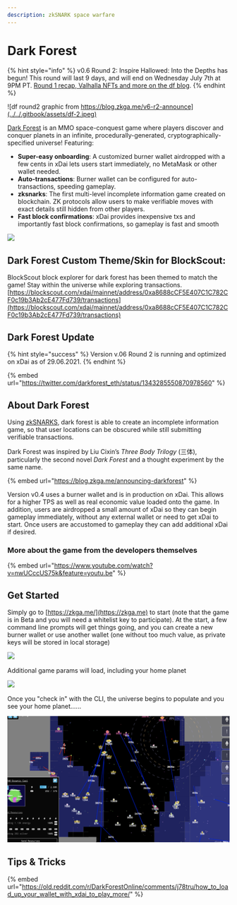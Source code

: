 ```yaml
---
description: zkSNARK space warfare
---
```


# Dark Forest

{% hint style="info" %}
&#x20;v0.6 Round 2: Inspire Hallowed: Into the Depths has begun! This round will last 9 days, and will end on Wednesday July 7th at 9PM PT. [Round 1 recap, Valhalla NFTs and more on the df blog](https://blog.zkga.me/v6-r2-announce).
{% endhint %}

![df round2 graphic from https://blog.zkga.me/v6-r2-announce](../../.gitbook/assets/df-2.jpeg)

[Dark Forest](https://zkga.me) is an MMO space-conquest game where players discover and conquer planets in an infinite, procedurally-generated, cryptographically-specified universe! Featuring:

* **Super-easy onboarding**: A customized burner wallet airdropped with a few cents in xDai lets users start immediately, no MetaMask or other wallet needed.
* **Auto-transactions**: Burner wallet can be configured for auto-transactions, speeding gameplay.
* **zksnarks**: The first multi-level incomplete information game created on blockchain. ZK protocols allow users to make verifiable moves with exact details still hidden from other players.
* **Fast block confirmations**: xDai provides inexpensive txs and importantly fast block confirmations, so gameplay is fast and smooth

![](../../.gitbook/assets/df-check.jpg)

## Dark Forest Custom Theme/Skin for BlockScout:

BlockScout block explorer for dark forest has been themed to match the game! Stay within the universe while exploring transactions. [https://blockscout.com/xdai/mainnet/address/0xa8688cCF5E407C1C782CF0c19b3Ab2cE477Fd739/transactions](https://blockscout.com/xdai/mainnet/address/0xa8688cCF5E407C1C782CF0c19b3Ab2cE477Fd739/transactions)

## Dark Forest Update

{% hint style="success" %}
Version v.06 Round 2 is running and optimized on xDai as of 29.06.2021.
{% endhint %}

{% embed url="https://twitter.com/darkforest_eth/status/1343285550870978560" %}

## About Dark Forest

Using [zkSNARKS](https://blog.zkga.me/intro-to-zksnarks), dark forest is able to create an incomplete information game, so that user locations can be obscured while still submitting verifiable transactions.

Dark Forest was inspired by Liu Cixin’s _Three Body Trilogy_ (三体), particularly the second novel _Dark Forest_ and a thought experiment by the same name.

{% embed url="https://blog.zkga.me/announcing-darkforest" %}

Version v0.4 uses a burner wallet and is in production on xDai. This allows for a higher TPS as well as real economic value loaded onto the game. In addition, users are airdropped a small amount of xDai so they can begin gameplay immediately, without any external wallet or need to get xDai to start. Once users are accustomed to gameplay they can add additional xDai if desired.

### More about the game from the developers themselves

{% embed url="https://www.youtube.com/watch?v=nwUCccUS75k&feature=youtu.be" %}

## Get Started

Simply go to [https://zkga.me/](https://zkga.me) to start (note that the game is in Beta and you will need a whitelist key to participate). At the start, a few command line prompts will get things going, and you can create a new burner wallet or use another wallet (one without too much value, as private keys will be stored in local storage)

![](<../../.gitbook/assets/df1 (1).jpg>)

Additional game params will load, including your home planet

![](../../.gitbook/assets/2020-10-05\_10-09-51.gif)

Once you "check in" with the CLI, the universe begins to populate and you see your home planet......

![Dark Forest sneak peak](<../../.gitbook/assets/Screen Shot 2020-10-05 at 8.06.45 PM.png>)

## Tips & Tricks

{% embed url="https://old.reddit.com/r/DarkForestOnline/comments/j78tru/how_to_load_up_your_wallet_with_xdai_to_play_more/" %}
